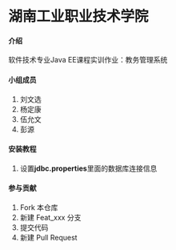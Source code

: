 # 湖南工业职业技术学院

#### 介绍
软件技术专业Java EE课程实训作业：教务管理系统

#### 小组成员
1. 刘文选
2. 杨定康
3. 伍允文
4. 彭源

#### 安装教程
1. 设置**jdbc.properties**里面的数据库连接信息

#### 参与贡献

1.  Fork 本仓库
2.  新建 Feat_xxx 分支
3.  提交代码
4.  新建 Pull Request

